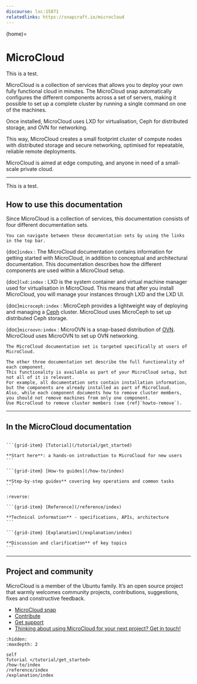 ```yaml
---
discourse: lxc:15871
relatedlinks: https://snapcraft.io/microcloud
---
```


(home)=
# MicroCloud

This is a test.

MicroCloud is a collection of services that allows you to deploy your own fully functional cloud in minutes.
The MicroCloud snap automatically configures the different components across a set of servers, making it possible to set up a complete cluster by running a single command on one of the machines.

Once installed, MicroCloud uses LXD for virtualisation, Ceph for distributed storage, and OVN for networking.

This way, MicroCloud creates a small footprint cluster of compute nodes with distributed storage and secure networking, optimised for repeatable, reliable remote deployments.

MicroCloud is aimed at edge computing, and anyone in need of a small-scale private cloud.

---

This is a test.

## How to use this documentation

Since MicroCloud is a collection of services, this documentation consists of four different documentation sets.
````{only} integrated
You can navigate between these documentation sets by using the links in the top bar.
````

{doc}`index`
: The MicroCloud documentation contains information for getting started with MicroCloud, in addition to conceptual and architectural documentation.
  This documentation describes how the different components are used within a MicroCloud setup.

{doc}`lxd:index`
: LXD is the system container and virtual machine manager used for virtualisation in MicroCloud.
  This means that after you install MicroCloud, you will manage your instances through LXD and the LXD UI.

{doc}`microceph:index`
: MicroCeph provides a lightweight way of deploying and managing a [Ceph](https://ceph.io/en/) cluster.
  MicroCloud uses MicroCeph to set up distributed Ceph storage.

{doc}`microovn:index`
: MicroOVN is a snap-based distribution of [OVN](https://www.ovn.org/).
  MicroCloud uses MicroOVN to set up OVN networking.

```{note}
The MicroCloud documentation set is targeted specifically at users of MicroCloud.

The other three documentation set describe the full functionality of each component.
This functionality is available as part of your MicroCloud setup, but not all of it is relevant.
For example, all documentation sets contain installation information, but the components are already installed as part of MicroCloud.
Also, while each component documents how to remove cluster members, you should not remove machines from only one component.
Use MicroCloud to remove cluster members (see {ref}`howto-remove`).
```

---

## In the MicroCloud documentation

````{grid} 1 1 2 2

```{grid-item} [Tutorial](/tutorial/get_started)

**Start here**: a hands-on introduction to MicroCloud for new users
```

```{grid-item} [How-to guides](/how-to/index)

**Step-by-step guides** covering key operations and common tasks
```

````

````{grid} 1 1 2 2
:reverse:

```{grid-item} [Reference](/reference/index)

**Technical information** - specifications, APIs, architecture
```

```{grid-item} [Explanation](/explanation/index)

**Discussion and clarification** of key topics
```

````

---

## Project and community

MicroCloud is a member of the Ubuntu family. It’s an open source project that warmly welcomes community projects, contributions, suggestions, fixes and constructive feedback.

- [MicroCloud snap](https://snapcraft.io/microcloud)
- [Contribute](https://github.com/canonical/microcloud)
- [Get support](https://discourse.ubuntu.com/c/lxd/microcloud/)
- [Thinking about using MicroCloud for your next project? Get in touch!](https://canonical.com/microcloud)


```{toctree}
:hidden:
:maxdepth: 2

self
Tutorial </tutorial/get_started>
/how-to/index
/reference/index
/explanation/index
